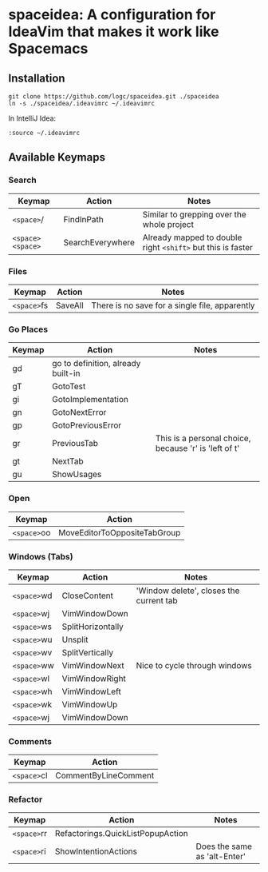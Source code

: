 # spaceidea: A configuration for IdeaVim that makes it work like Spacemacs

## Installation

```
git clone https://github.com/logc/spaceidea.git ./spaceidea
ln -s ./spaceidea/.ideavimrc ~/.ideavimrc
```

In IntelliJ Idea:

```
:source ~/.ideavimrc
```

## Available Keymaps

### Search
| Keymap           | Action           | Notes                                                       |
|------------------|------------------|-------------------------------------------------------------|
| `<space>`/       | FindInPath       | Similar to grepping over the whole project                  |
| `<space><space>` | SearchEverywhere | Already mapped to double right `<shift>` but this is faster |

### Files
| Keymap      | Action  | Notes                                          |
|-------------|---------|------------------------------------------------|
| `<space>`fs | SaveAll | There is no save for a single file, apparently |

### Go Places
| Keymap | Action                             | Notes                                                 |
|--------|------------------------------------|-------------------------------------------------------|
| gd     | go to definition, already built-in |                                                       |
| gT     | GotoTest                           |                                                       |
| gi     | GotoImplementation                 |                                                       |
| gn     | GotoNextError                      |                                                       |
| gp     | GotoPreviousError                  |                                                       |
| gr     | PreviousTab                        | This is a personal choice, because 'r' is 'left of t' |
| gt     | NextTab                            |                                                       |
| gu     | ShowUsages                         |                                                       |

### Open
| Keymap      | Action                       |
|-------------|------------------------------|
| `<space>`oo | MoveEditorToOppositeTabGroup |

### Windows (Tabs)
| Keymap      | Action            | Notes                                   |
|-------------|-------------------|-----------------------------------------|
| `<space>`wd | CloseContent      | 'Window delete', closes the current tab |
| `<space>`wj | VimWindowDown     |                                         |
| `<space>`ws | SplitHorizontally |                                         |
| `<space>`wu | Unsplit           |                                         |
| `<space>`wv | SplitVertically   |                                         |
| `<space>`ww | VimWindowNext     | Nice to cycle through windows           |
| `<space>`wl | VimWindowRight    |                                         |
| `<space>`wh | VimWindowLeft     |                                         |
| `<space>`wk | VimWindowUp       |                                         |
| `<space>`wj | VimWindowDown     |                                         |

### Comments
| Keymap      | Action               |
|-------------|----------------------|
| `<space>`cl | CommentByLineComment |

### Refactor
| Keymap      | Action                            | Notes                        |
|-------------|-----------------------------------|------------------------------|
| `<space>`rr | Refactorings.QuickListPopupAction |                              |
| `<space>`ri | ShowIntentionActions              | Does the same as 'alt-Enter' |



